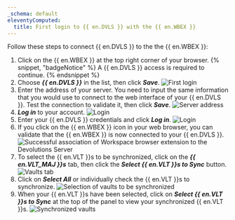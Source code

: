 ```yaml
---
_schema: default
eleventyComputed:
  title: First login to {{ en.DVLS }} with the {{ en.WBEX }}
---
```

Follow these steps to connect {{ en.DVLS }} to the the {{ en.WBEX }}:

1. Click on the {{ en.WBEX }} at the top right corner of your browser. {% snippet, "badgeNotice" %}
      A {{ en.DVLS }} access is required to continue.
      {% endsnippet %}
2. Choose ***{{ en.DVLS }}*** in the list, then click ***Save***. ![First login](https://cdnweb.devolutions.net/docs/WEBX4082_2024_2.png "First login")
3. Enter the address of your server. You need to input the same information that you would use to connect to the web interface of your {{ en.DVLS }}. Test the connection to validate it, then click ***Save***. ![Server address](https://cdnweb.devolutions.net/docs/WEBX4048_2024_2.png "Server address")
4. ***Log in*** to your account. ![Login](https://cdnweb.devolutions.net/docs/WEBX4049_2024_2.png "Login")
5. Enter your {{ en.DVLS }} credentials and click ***Log in***. ![Login](https://cdnweb.devolutions.net/docs/WEBX4050_2024_2.png "Login")
6. If you click on the {{ en.WBEX }} icon in your web browser, you can validate that the {{ en.WBEX }} is now connected to your {{ en.DVLS }}. ![Successful association of  Workspace browser extension to the Devolutions Server](https://cdnweb.devolutions.net/docs/WEBX4052_2024_2.png "Successful association of  Workspace browser extension to the Devolutions Server")
7. To select the {{ en.VLT }}s to be synchronized, click on the ***{{ en.VLT_MAJ }}s*** tab, then click the ***Select {{ en.VLT }}s to Sync*** button. ![Vaults tab](https://cdnweb.devolutions.net/docs/WEBX4053_2024_2.png "Vaults tab")
8. Click on ***Select All*** or individually check the {{ en.VLT }}s to synchronize. ![Selection of vaults to be synchronized](https://cdnweb.devolutions.net/docs/WEBX4054_2024_2.png "Selection of vaults to be synchronized")
9. When your {{ en.VLT }}s have been selected, click on ***Select {{ en.VLT }}s to Sync*** at the top of the panel to view your synchronized {{ en.VLT }}s. ![Synchronized vaults](https://cdnweb.devolutions.net/docs/WEBX4055_2024_2.png "Synchronized vaults")